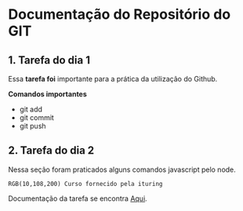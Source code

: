 # Documentação do Repositório do GIT

## 1. Tarefa do dia 1 ##

Essa **tarefa foi** importante para a prática da utilização do Github.

**Comandos importantes**

- git add
- git commit
- git push

## 2. Tarefa do dia 2 ##

Nessa seção foram praticados alguns comandos javascript pelo node.


`RGB(10,108,200) Curso fornecido pela ituring`

Documentação da tarefa se encontra [Aqui](https://github.com/ituring-repo/aprenda-a-programar/tree/main/tarefa-dia-2).